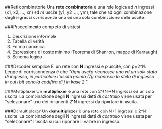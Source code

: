 ##Reti combinatorie
Una **rete combinatoria** è una rele logica ad *n* ingressi (x1, x2, ..., xn) ed *m* uscite (y1, y2, ..., ym), tale che ad ogni combinazione degli ingressi corrisponde una ed una sola combinazione delle uscite.

###Procedimento completo di sintesi

1. Descrizione informale
2. Tabella di verità
3. Forma canonica
4. Espressione di costo minimo (Teorema di Shannon, mappe di Karnaugh)
5. Schema logico

###Decoder semplice
E' un rete con **N** ingressi e *p* uscite, con p=2^N. Legge di corrispondenza è che *"Ogni uscita riconosce uno ed un solo stato di ingresso, in particolare l'uscita j-sima (Zj) riconosce lo stato di ingresso in cui i bit sono la codifica di j in base 2."*

###Multiplexer
Un **multiplexer** è una rete con 2^(N)+N ingressi ed un sola uscita. La combinazione degli **N** ingressi detti *di controllo* viene usata per "selezionare" uno dei rimanenti 2^N ingressi da riportare in uscita.

###Demultiplexer
Un **demultiplexer** è una rete con N+1 ingressi e 2^N uscite. La combinazione degli N ingressi detti *di controllo* viene usata per "selezionare" l'uscita su cui riportare il valore in ingresso.